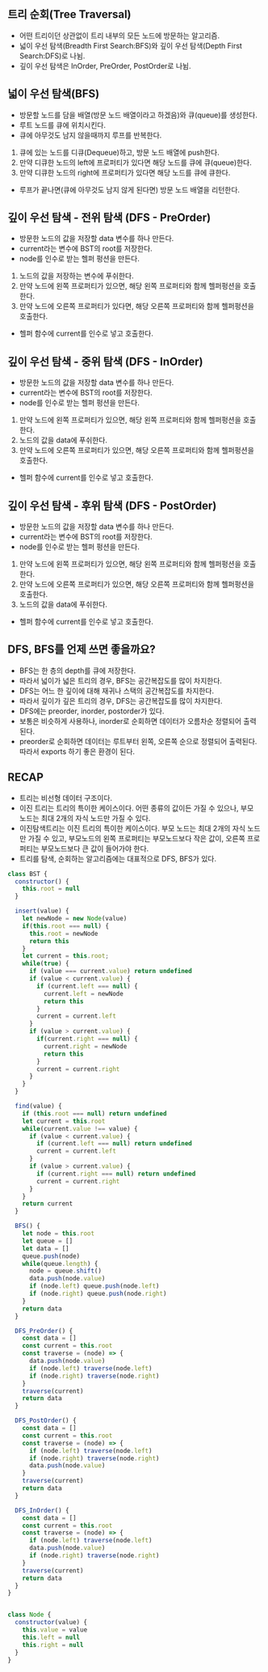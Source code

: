 ## 트리 순회(Tree Traversal)
- 어떤 트리이던 상관없이 트리 내부의 모든 노드에 방문하는 알고리즘.
- 넓이 우선 탐색(Breadth First Search:BFS)와 깊이 우선 탐색(Depth First Search:DFS)로 나뉨.
- 깊이 우선 탐색은 InOrder, PreOrder, PostOrder로 나뉨.

## 넓이 우선 탐색(BFS)
- 방문할 노드를 담을 배열(방문 노드 배열이라고 하겠음)와 큐(queue)를 생성한다.
- 루트 노드를 큐에 위치시킨다.
- 큐에 아무것도 남지 않을때까지 루프를 반복한다.
1. 큐에 있는 노드를 디큐(Dequeue)하고, 방문 노드 배열에 push한다.
2. 만약 디큐한 노드의 left에 프로퍼티가 있다면 해당 노드를 큐에 큐(queue)한다.
3. 만약 디큐한 노드의 right에 프로퍼티가 있다면 해당 노드를 큐에 큐한다.
- 루프가 끝나면(큐에 아무것도 남지 않게 된다면) 방문 노드 배열을 리턴한다.

## 깊이 우선 탐색 - 전위 탐색 (DFS - PreOrder)
- 방문한 노드의 값을 저장할 data 변수를 하나 만든다.
- current라는 변수에 BST의 root를 저장한다.
- node를 인수로 받는 헬퍼 펑션을 만든다.
1. 노드의 값을 저장하는 변수에 푸쉬한다.
2. 만약 노드에 왼쪽 프로퍼티가 있으면, 해당 왼쪽 프로퍼티와 함께 헬퍼펑션을 호출한다.
3. 만약 노드에 오른쪽 프로퍼티가 있다면, 해당 오른쪽 프로퍼티와 함께 헬퍼펑션을 호출한다.
- 헬퍼 함수에 current를 인수로 넣고 호출한다.

## 깊이 우선 탐색 - 중위 탐색 (DFS - InOrder)
- 방문한 노드의 값을 저장할 data 변수를 하나 만든다.
- current라는 변수에 BST의 root를 저장한다.
- node를 인수로 받는 헬퍼 펑션을 만든다.
1. 만약 노드에 왼쪽 프로퍼티가 있으면, 해당 왼쪽 프로퍼티와 함께 헬퍼펑션을 호출한다.
2. 노드의 값을 data에 푸쉬한다.
3. 만약 노드에 오른쪽 프로퍼티가 있으면, 해당 오른쪽 프로퍼티와 함께 헬퍼펑션을 호출한다.
- 헬퍼 함수에 current를 인수로 넣고 호출한다.

## 깊이 우선 탐색 - 후위 탐색 (DFS - PostOrder)
- 방문한 노드의 값을 저장할 data 변수를 하나 만든다.
- current라는 변수에 BST의 root를 저장한다.
- node를 인수로 받는 헬퍼 펑션을 만든다.
1. 만약 노드에 왼쪽 프로퍼티가 있으면, 해당 왼쪽 프로퍼티와 함께 헬퍼펑션을 호출한다.
2. 만약 노드에 오른쪽 프로퍼티가 있으면, 해당 오른쪽 프로퍼티와 함께 헬퍼펑션을 호출한다.
3. 노드의 값을 data에 푸쉬한다.
- 헬퍼 함수에 current를 인수로 넣고 호출한다.

## DFS, BFS를 언제 쓰면 좋을까요?
- BFS는 한 층의 depth를 큐에 저장한다.
- 따라서 넓이가 넓은 트리의 경우, BFS는 공간복잡도를 많이 차지한다.
- DFS는 어느 한 깊이에 대해 재귀나 스택의 공간복잡도를 차지한다.
- 따라서 깊이가 깊은 트리의 경우, DFS는 공간복잡도를 많이 차지한다.
- DFS에는 preorder, inorder, postorder가 있다.
- 보통은 비슷하게 사용하나, inorder로 순회하면 데이터가 오름차순 정렬되어 출력된다.
- preorder로 순회하면 데이터는 루트부터 왼쪽, 오른쪽 순으로 정렬되어 출력된다. 따라서 exports 하기 좋은 환경이 된다.

## RECAP
- 트리는 비선형 데이터 구조이다.
- 이진 트리는 트리의 특이한 케이스이다. 어떤 종류의 값이든 가질 수 있으나, 부모 노드는 최대 2개의 자식 노드만 가질 수 있다.
- 이진탐색트리는 이진 트리의 특이한 케이스이다. 부모 노드는 최대 2개의 자식 노드만 가질 수 있고, 부모노드의 왼쪽 프로퍼티는 부모노드보다 작은 값이, 오른쪽 프로퍼티는 부모노드보다 큰 값이 들어가야 한다.
- 트리를 탐색, 순회하는 알고리즘에는 대표적으로 DFS, BFS가 있다.

```js
class BST {
  constructor() {
    this.root = null
  }

  insert(value) {
    let newNode = new Node(value)
    if(this.root === null) {
      this.root = newNode
      return this
    }
    let current = this.root;
    while(true) {
      if (value === current.value) return undefined
      if (value < current.value) {
        if (current.left === null) {
          current.left = newNode
          return this
        }
        current = current.left
      }
      if (value > current.value) {
        if(current.right === null) {
          current.right = newNode
          return this
        }
        current = current.right
      }
    }
  }

  find(value) {
    if (this.root === null) return undefined
    let current = this.root
    while(current.value !== value) {
      if (value < current.value) {
        if (current.left === null) return undefined
        current = current.left
      }
      if (value > current.value) {
        if (current.right === null) return undefined
        current = current.right
      }
    }
    return current
  }

  BFS() {
    let node = this.root
    let queue = []
    let data = []
    queue.push(node)
    while(queue.length) {
      node = queue.shift()
      data.push(node.value)
      if (node.left) queue.push(node.left)
      if (node.right) queue.push(node.right)
    }
    return data
  }

  DFS_PreOrder() {
    const data = []
    const current = this.root
    const traverse = (node) => {
      data.push(node.value)
      if (node.left) traverse(node.left)
      if (node.right) traverse(node.right)
    }
    traverse(current)
    return data
  }

  DFS_PostOrder() {
    const data = []
    const current = this.root
    const traverse = (node) => {
      if (node.left) traverse(node.left)
      if (node.right) traverse(node.right)
      data.push(node.value)
    }
    traverse(current)
    return data
  }

  DFS_InOrder() {
    const data = []
    const current = this.root
    const traverse = (node) => {
      if (node.left) traverse(node.left)
      data.push(node.value)
      if (node.right) traverse(node.right)
    }
    traverse(current)
    return data
  }
}


class Node {
  constructor(value) {
    this.value = value
    this.left = null
    this.right = null
  }
}
```